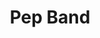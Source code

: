 ---
title: Pep Band
description: Combined band that plays at basketball games
hero: hero.jpg
eleventyNavigation:
    key: Pep Band
    parent: Band
---